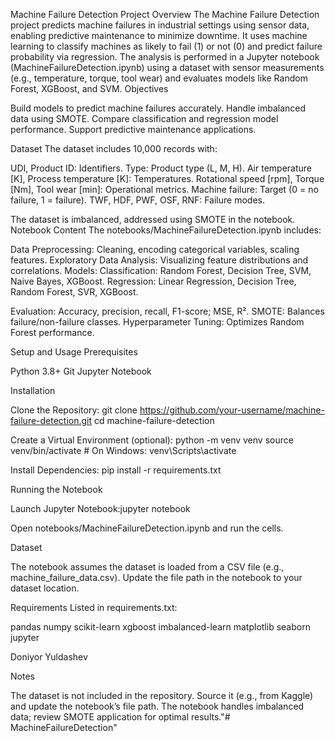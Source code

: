 Machine Failure Detection
Project Overview
The Machine Failure Detection project predicts machine failures in industrial settings using sensor data, enabling predictive maintenance to minimize downtime. It uses machine learning to classify machines as likely to fail (1) or not (0) and predict failure probability via regression. The analysis is performed in a Jupyter notebook (MachineFailureDetection.ipynb) using a dataset with sensor measurements (e.g., temperature, torque, tool wear) and evaluates models like Random Forest, XGBoost, and SVM.
Objectives

Build models to predict machine failures accurately.
Handle imbalanced data using SMOTE.
Compare classification and regression model performance.
Support predictive maintenance applications.

Dataset
The dataset includes 10,000 records with:

UDI, Product ID: Identifiers.
Type: Product type (L, M, H).
Air temperature [K], Process temperature [K]: Temperatures.
Rotational speed [rpm], Torque [Nm], Tool wear [min]: Operational metrics.
Machine failure: Target (0 = no failure, 1 = failure).
TWF, HDF, PWF, OSF, RNF: Failure modes.

The dataset is imbalanced, addressed using SMOTE in the notebook.
Notebook Content
The notebooks/MachineFailureDetection.ipynb includes:

Data Preprocessing: Cleaning, encoding categorical variables, scaling features.
Exploratory Data Analysis: Visualizing feature distributions and correlations.
Models:
Classification: Random Forest, Decision Tree, SVM, Naive Bayes, XGBoost.
Regression: Linear Regression, Decision Tree, Random Forest, SVR, XGBoost.


Evaluation: Accuracy, precision, recall, F1-score; MSE, R².
SMOTE: Balances failure/non-failure classes.
Hyperparameter Tuning: Optimizes Random Forest performance.

Setup and Usage
Prerequisites

Python 3.8+
Git
Jupyter Notebook

Installation

Clone the Repository:
git clone https://github.com/your-username/machine-failure-detection.git
cd machine-failure-detection


Create a Virtual Environment (optional):
python -m venv venv
source venv/bin/activate  # On Windows: venv\Scripts\activate

Install Dependencies:
pip install -r requirements.txt

Running the Notebook

Launch Jupyter Notebook:jupyter notebook


Open notebooks/MachineFailureDetection.ipynb and run the cells.

Dataset

The notebook assumes the dataset is loaded from a CSV file (e.g., machine_failure_data.csv).
Update the file path in the notebook to your dataset location.

Requirements
Listed in requirements.txt:

pandas
numpy
scikit-learn
xgboost
imbalanced-learn
matplotlib
seaborn
jupyter

Doniyor Yuldashev

Notes

The dataset is not included in the repository. Source it (e.g., from Kaggle) and update the notebook’s file path.
The notebook handles imbalanced data; review SMOTE application for optimal results."# MachineFailureDetection" 
